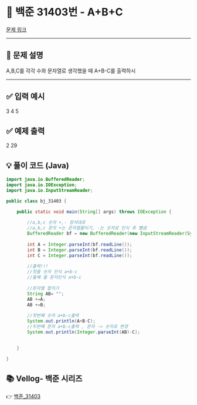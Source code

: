 # 📂 백준 31403번 - A+B+C

[문제 링크](https://www.acmicpc.net/problem/31403)

---

## 📝 문제 설명

A,B,C를 각각 수와 문자열로 생각했을 때 A+B-C를 출력하시

---

## ✅ 입력 예시
3
4
5
## ✅ 예제 출력
2
29

## 💡 풀이 코드 (Java)

```java
import java.io.BufferedReader;
import java.io.IOException;
import java.io.InputStreamReader;

public class bj_31403 {

	public static void main(String[] args) throws IOException {
		
		//a,b,c 숫자 +,- 정석대로
		//a,b,c 문자 +는 문자열붙이기, -는 숫자로 인식 후 뺄샘
		BufferedReader bf = new BufferedReader(new InputStreamReader(System.in));
		
		int A = Integer.parseInt(bf.readLine());
		int B = Integer.parseInt(bf.readLine());
		int C = Integer.parseInt(bf.readLine());
		
		//출력!!!
		//첫줄 숫자 인식 a+b-c
		//둘째 줄 문자인식 a+b-c
		
		//문자열 합치기
		String AB= "";
		AB +=A;
		AB +=B;
		
		//첫번째 숫자 a+b-c출력
		System.out.println(A+B-C);
		//두번째 문자 a+b-c출력 , 문자 -> 숫자로 변경
		System.out.println(Integer.parseInt(AB)-C);
		

	}

}

```
## 📚 Vellog- 백준 시리즈  
👉 [백준_31403](https://velog.io/@subin_k/%EB%B0%B1%EC%A4%8031403%EB%B2%88-AB-C)




